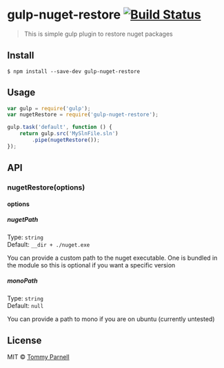 # gulp-nuget-restore [![Build Status](https://travis-ci.org/tparnell8/gulp-nuget-restore.svg?branch=master)](https://travis-ci.org/tparnell8/gulp-nuget-restore)

> This is  simple gulp plugin to restore nuget packages


## Install

```
$ npm install --save-dev gulp-nuget-restore
```


## Usage

```js
var gulp = require('gulp');
var nugetRestore = require('gulp-nuget-restore');

gulp.task('default', function () {
	return gulp.src('MySlnFile.sln')
		.pipe(nugetRestore());
});
```


## API

### nugetRestore(options)

#### options

##### nugetPath

Type: `string`  
Default: `__dir + ./nuget.exe`

You can provide a custom path to the nuget executable. One is bundled in the module so this is optional if you want a specific version

##### monoPath

Type: `string`  
Default: `null`

You can provide a path to mono if you are on ubuntu (currently untested)




## License

MIT © [Tommy Parnell](https://github.com/tparnell8)
